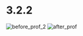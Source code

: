 # 3.2.2

![before_prof_2](https://user-images.githubusercontent.com/88574169/205492737-0a3f175f-1425-4b66-9520-602251197d0a.png)
![after_prof](https://user-images.githubusercontent.com/88574169/205492740-ef2da04b-ae81-4d8d-be55-05a50092039c.png)
